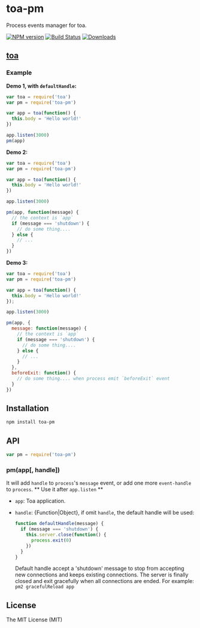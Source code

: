 toa-pm
====
Process events manager for toa.

[![NPM version][npm-image]][npm-url]
[![Build Status][travis-image]][travis-url]
[![Downloads][downloads-image]][downloads-url]

## [toa](https://github.com/toajs/toa)


### Example

**Demo 1, with `defaultHandle`:**
```js
var toa = require('toa')
var pm = require('toa-pm')

var app = toa(function() {
  this.body = 'Hello world!'
})

app.listen(3000)
pm(app)
```

**Demo 2:**
```js
var toa = require('toa')
var pm = require('toa-pm')

var app = toa(function() {
  this.body = 'Hello world!'
})

app.listen(3000)

pm(app, function(message) {
  // the context is `app`
  if (message === 'shutdown') {
    // do some thing....
  } else {
    // ...
  }
})
```

**Demo 3:**
```js
var toa = require('toa')
var pm = require('toa-pm')

var app = toa(function() {
  this.body = 'Hello world!'
});

app.listen(3000)

pm(app, {
  message: function(message) {
    // the context is `app`
    if (message === 'shutdown') {
      // do some thing....
    } else {
      // ...
    }
  },
  beforeExit: function() {
    // do some thing.... when process emit `beforeExit` event
  }
})
```

## Installation

```bash
npm install toa-pm
```

## API

  ```js
  var pm = require('toa-pm')
  ```
### pm(app[, handle])

It will add `handle` to `process`'s `message` event, or add one more  `event-handle` to `process`. ** Use it after `app.listen` **

- `app`: Toa application.
- `handle`: {Function|Object}, if omit `handle`, the default handle will be used:

  ```js
  function defaultHandle(message) {
    if (message === 'shutdown') {
      this.server.close(function() {
        process.exit(0)
      })
    }
  }
  ```

  Default handle accept a 'shutdown' message to stop from accepting new connections and keeps existing connections. The server is finally closed and exit gracefully when all connections are ended. For example: `pm2 gracefulReload app`

## License

The MIT License (MIT)

[npm-url]: https://npmjs.org/package/toa-pm
[npm-image]: http://img.shields.io/npm/v/toa-pm.svg

[travis-url]: https://travis-ci.org/toajs/toa-pm
[travis-image]: http://img.shields.io/travis/toajs/toa-pm.svg

[downloads-url]: https://npmjs.org/package/toa-pm
[downloads-image]: http://img.shields.io/npm/dm/toa-pm.svg?style=flat-square
